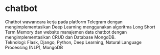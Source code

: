 # chatbot
Chatbot wawancara kerja pada platform Telegram dengan mengimplementasikan Deep Learning menggunakan algoritma Long Short Term Memory dan website manajemen data chatbot dengan mengimplementasikan CRUD dan Database MongoDB.
<br>
Teknologi: Flask, Django, Python, Deep Learning, Natural Language Processing (NLP), MongoDB
